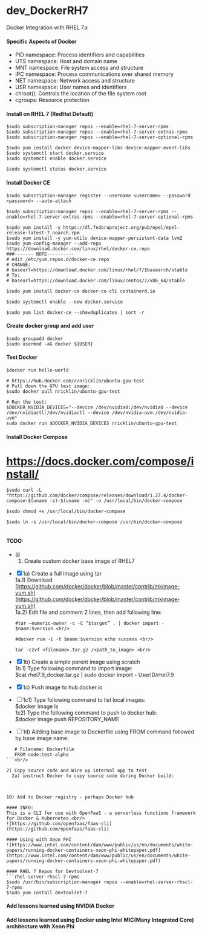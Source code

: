# dev_DockerRH7
Docker Integration with RHEL 7.x

#### Specific Aspects of Docker
- PID namespace: Process identifiers and capabilities
- UTS namespace: Host and domain name
- MNT namespace: File system access and structure
- IPC namespace: Process communications over shared memory
- NET namespace: Network access and structure
- USR namespace: User names and identifiers
- chroot(): Controls the location of the file system root
- cgroups: Resource protection

#### Install on RHEL 7 (RedHat Default)
````
$sudo subscription-manager repos --enable=rhel-7-server-rpms
$sudo subscription-manager repos --enable=rhel-7-server-extras-rpms
$sudo subscription-manager repos --enable=rhel-7-server-optional-rpms

$sudo yum install docker device-mapper-libs device-mapper-event-libs
$sudo systemctl start docker.service
$sudo systemctl enable docker.service

$sudo systemctl status docker.service
````


#### Install Docker CE
```
$sudo subscription-manager register --username <username> --password <password> --auto-attach

$sudo subscription-manager repos --enable=rhel-7-server-rpms --enable=rhel-7-server-extras-rpms --enable=rhel-7-server-optional-rpms

$sudo yum install -y https://dl.fedoraproject.org/pub/epel/epel-release-latest-7.noarch.rpm
$sudo yum install -y yum-utils device-mapper-persistent-data lvm2
$sudo yum-config-manager --add-repo https://download.docker.com/linux/rhel/docker-ce.repo  
###------- NOTE----------
# edit /etc/yum.repos.d/docker-ce.repo
# CHANGE:
# baseurl=https://download.docker.com/linux/rhel/7/$basearch/stable
# To:
# baseurl=https://download.docker.com/linux/centos/7/x86_64/stable

$sudo yum install docker-ce docker-ce-cli containerd.io

$sudo systemctl enable --now docker.service

$sudo yum list docker-ce --showduplicates | sort -r
```
#### Create docker group and add user
```
$sudo groupadd docker
$sudo usermod -aG docker ${USER}
```

#### Test Docker
```
$docker run hello-world

# https://hub.docker.com/r/nricklin/ubuntu-gpu-test
# Pull down the GPU test image:
$sudo docker pull nricklin/ubuntu-gpu-test

# Run the test:
$DOCKER_NVIDIA_DEVICES="--device /dev/nvidia0:/dev/nvidia0 --device /dev/nvidiactl:/dev/nvidiactl --device /dev/nvidia-uvm:/dev/nvidia-uvm"
sudo docker run $DOCKER_NVIDIA_DEVICES nricklin/ubuntu-gpu-test
```
#### Install Docker Compose
# https://docs.docker.com/compose/install/

```
$sudo curl -L "https://github.com/docker/compose/releases/download/1.27.4/docker-compose-$(uname -s)-$(uname -m)" -o /usr/local/bin/docker-compose

$sudo chmod +x /usr/local/bin/docker-compose

$sudo ln -s /usr/local/bin/docker-compose /usr/bin/docker-compose


```


#### TODO:
- [x] 1) Create custom docker base image of RHEL7 <br/>
- [x]    1a) Create a full image using tar <br/>
         1a.1) Download [https://github.com/docker/docker/blob/master/contrib/mkimage-yum.sh](https://github.com/docker/docker/blob/master/contrib/mkimage-yum.sh) <br/>
         1a.2) Edit file and comment 2 lines, then add following line: <br/>
         
         #tar –numeric-owner -c -C “$target” . | docker import - $name:$version <br/>
             
         #docker run -i -t $name:$version echo success <br/>
             
         tar -czvf <filename>.tar.gz /<path_to_image> <br/>
             
- [x]    1b) Create a simple parent image using scratch <br/>
         1b.1) Type following command to import image: <br/> 
         $cat rhel7.9_docker.tar.gz | sudo docker import - UserID/rhel7.9 <br/>
- [x]    1c) Push image to hub.docker.io <br/>
- [ ]    1c1) Type following command to list local images: <br/>
         $docker image ls <br/>
         1c2) Type the following command to push to docker hub: <br/>
         $docker image push REPOSITORY_NAME <br/>
- [ ]    1d) Adding base image to Dockerfile using FROM command followed by base image name:<br/>

```
   # Filename: Dockerfile
   FROM node:test-alpha
```<br/>

2) Copy source code and Wire up internal app to test
  2a) instruct Docker to copy source code during Docker build:
  


10) Add to Docker registry - perhaps Docker hub

#### INFO:
This is a CLI for use with OpenFaaS - a serverless functions framework for Docker & Kubernetes.<br/>
![https://github.com/openfaas/faas-cli](https://github.com/openfaas/faas-cli)

#### Using with Xeon PHI
![https://www.intel.com/content/dam/www/public/us/en/documents/white-papers/running-docker-containers-xeon-phi-whitepaper.pdf](https://www.intel.com/content/dam/www/public/us/en/documents/white-papers/running-docker-containers-xeon-phi-whitepaper.pdf)

#### RHEL 7 Repos for Devtoolset-7
```rhel-server-rhscl-7-rpms
$sudo /usr/bin/subscription-manager repos --enable=rhel-server-rhscl-7-rpms
$sudo yum install devtoolset-7
```

#### Add lessons learned using NVIDIA Docker

#### Add lessons learned using Docker using Intel MIC(Many Integrated Core) architecture with Xeon Phi 


